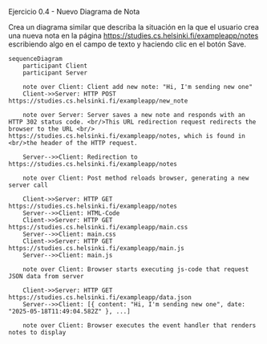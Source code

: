 Ejercicio 0.4 - Nuevo Diagrama de Nota

Crea un diagrama similar que describa la situación en la que el usuario crea una nueva nota en la página https://studies.cs.helsinki.fi/exampleapp/notes escribiendo algo en el campo de texto y haciendo clic en el botón Save.


    sequenceDiagram
        participant Client
        participant Server
        
        note over Client: Client add new note: "Hi, I'm sending new one"
        Client->>Server: HTTP POST https://studies.cs.helsinki.fi/exampleapp/new_note
    
        note over Server: Server saves a new note and responds with an HTTP 302 status code. <br/>This URL redirection request redirects the browser to the URL <br/>                    https://studies.cs.helsinki.fi/exampleapp/notes, which is found in <br/>the header of the HTTP request.
    
        Server-->>Client: Redirection to https://studies.cs.helsinki.fi/exampleapp/notes
        
        note over Client: Post method reloads browser, generating a new server call
    
        Client->>Server: HTTP GET https://studies.cs.helsinki.fi/exampleapp/notes
        Server-->>Client: HTML-Code
        Client->>Server: HTTP GET https://studies.cs.helsinki.fi/exampleapp/main.css
        Server-->>Client: main.css
        Client->>Server: HTTP GET https://studies.cs.helsinki.fi/exampleapp/main.js
        Server-->>Client: main.js
    
        note over Client: Browser starts executing js-code that request JSON data from server
    
        Client->>Server: HTTP GET https://studies.cs.helsinki.fi/exampleapp/data.json
        Server-->>Client: [{ content: "Hi, I'm sending new one", date: "2025-05-18T11:49:04.582Z" }, ...]
    
        note over Client: Browser executes the event handler that renders notes to display


